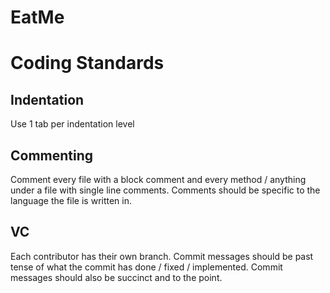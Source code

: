 # EatMe

# Coding Standards
## Indentation
Use 1 tab per indentation level

## Commenting
Comment every file with a block comment and every method / anything under a file with single line comments.
Comments should be specific to the language the file is written in.

## VC
Each contributor has their own branch.
Commit messages should be past tense of what the commit has done / fixed / implemented.
Commit messages should also be succinct and to the point.
